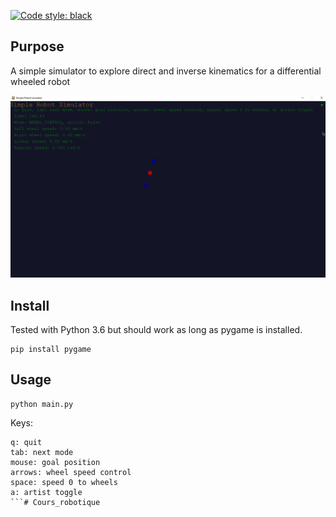 [![Code style: black](https://img.shields.io/badge/code%20style-black-000000.svg)](https://github.com/ambv/black)

## Purpose
A simple simulator to explore direct and inverse kinematics for a differential wheeled robot

![](images/demo.gif)
 
## Install
Tested with Python 3.6 but should work as long as pygame is installed.
```
pip install pygame
```

## Usage 
``` 
python main.py
```
Keys:
```
q: quit
tab: next mode
mouse: goal position
arrows: wheel speed control
space: speed 0 to wheels
a: artist toggle
```# Cours_robotique
